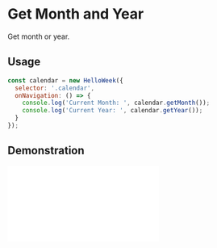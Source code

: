 # Get Month and Year

Get month or year.

## Usage

```js
const calendar = new HelloWeek({
  selector: '.calendar',
  onNavigation: () => {
    console.log('Current Month: ', calendar.getMonth());
    console.log('Current Year: ', calendar.getYear());
  }
});
```

## Demonstration

<iframe
    src="docs/v2/demos/get-month-year.html"
    frameborder="no"
    allowfullscreen="allowfullscreen">
</iframe>
